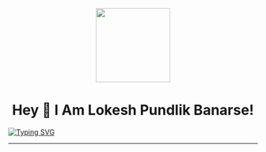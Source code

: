 <div align="center">
  <img height="150" src="https://camo.githubusercontent.com/62da68eb62b1e5f175f7d1f0191dd89a653d7908feb22d37d4a0ab07365d6791/68747470733a2f2f6d656469612e67697068792e636f6d2f6d656469612f4d3967624264396e6244724f5475314d71782f67697068792e676966"  />
</div>

<h1 align="center">
Hey 👋  I Am Lokesh Pundlik Banarse!<br>
</h1>

<p align="center">

<a href="https://git.io/typing-svg"><img src="https://readme-typing-svg.demolab.com?font=Fira+Code&size=26&pause=1000&width=435&lines=Welcome+To+My+GitHub+Profile" alt="Typing SVG" /></a>
 </p>
 <hr/>
